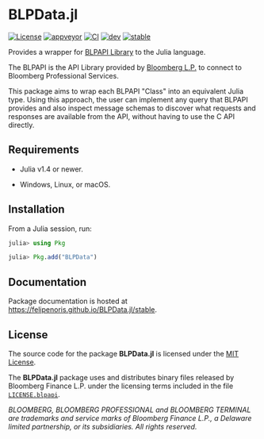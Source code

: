 
# BLPData.jl

[![License][license-img]](LICENSE)
[![appveyor][appveyor-img]][appveyor-url]
[![CI][ci-img]][ci-url]
[![dev][docs-dev-img]][docs-dev-url]
[![stable][docs-stable-img]][docs-stable-url]

[license-img]: http://img.shields.io/badge/license-MIT-brightgreen.svg?style=flat-square
[appveyor-img]: https://img.shields.io/appveyor/ci/felipenoris/blpdata-jl/master.svg?logo=appveyor&label=Windows&style=flat-square
[appveyor-url]: https://ci.appveyor.com/project/felipenoris/blpdata-jl/branch/master
[ci-img]: https://github.com/felipenoris/XLSX.jl/workflows/CI/badge.svg
[ci-url]: https://github.com/felipenoris/XLSX.jl/actions?query=workflow%3ACI
[docs-dev-img]: https://img.shields.io/badge/docs-dev-blue.svg?style=flat-square
[docs-dev-url]: https://felipenoris.github.io/BLPData.jl/dev
[docs-stable-img]: https://img.shields.io/badge/docs-stable-blue.svg?style=flat-square
[docs-stable-url]: https://felipenoris.github.io/BLPData.jl/stable

Provides a wrapper for [BLPAPI Library](https://www.bloomberg.com/professional/support/api-library/) to the Julia language.

The BLPAPI is the API Library provided by [Bloomberg L.P.](https://www.bloomberg.com/)
to connect to Bloomberg Professional Services.

This package aims to wrap each BLPAPI "Class" into an equivalent Julia type.
Using this approach, the user can implement any query that BLPAPI provides
and also inspect message schemas to discover what requests and responses are
available from the API, without having to use the C API directly.

## Requirements

* Julia v1.4 or newer.

* Windows, Linux, or macOS.

## Installation

From a Julia session, run:

```julia
julia> using Pkg

julia> Pkg.add("BLPData")
```

## Documentation

Package documentation is hosted at https://felipenoris.github.io/BLPData.jl/stable.

## License

The source code for the package **BLPData.jl** is licensed under
the [MIT License](https://raw.githubusercontent.com/felipenoris/BLPData.jl/master/LICENSE).

The **BLPData.jl** package uses and distributes binary files released by Bloomberg Finance L.P.
under the licensing terms included in the file [`LICENSE.blpapi`](https://github.com/felipenoris/BLPData.jl/blob/master/LICENSE.blpapi).

*BLOOMBERG, BLOOMBERG PROFESSIONAL and BLOOMBERG TERMINAL are trademarks and service marks of Bloomberg Finance L.P., a Delaware limited partnership, or its subsidiaries. All rights reserved.*
